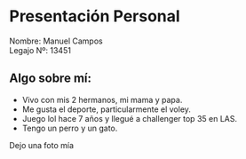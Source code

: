 # **Presentación Personal**

Nombre: Manuel Campos                          
Legajo Nº: 13451

## Algo sobre mí:
- Vivo con mis 2 hermanos, mi mama y papa.
- Me gusta el deporte, particularmente el voley.
- Juego lol hace 7 años y llegué a challenger top 35 en LAS.
- Tengo un perro y un gato.

Dejo una foto mía

